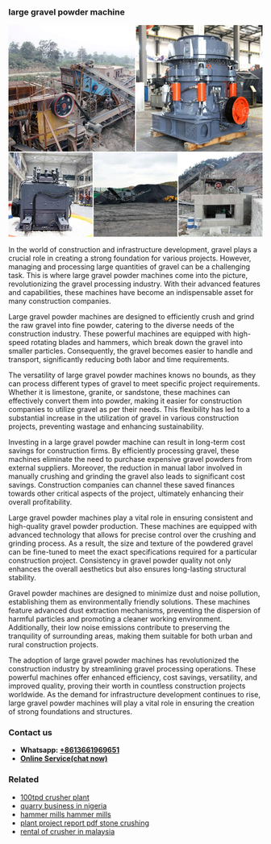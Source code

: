 <h3>large gravel powder machine</h3><img src='1708587002.jpg' alt=''><p>In the world of construction and infrastructure development, gravel plays a crucial role in creating a strong foundation for various projects. However, managing and processing large quantities of gravel can be a challenging task. This is where large gravel powder machines come into the picture, revolutionizing the gravel processing industry. With their advanced features and capabilities, these machines have become an indispensable asset for many construction companies.</p><p>Large gravel powder machines are designed to efficiently crush and grind the raw gravel into fine powder, catering to the diverse needs of the construction industry. These powerful machines are equipped with high-speed rotating blades and hammers, which break down the gravel into smaller particles. Consequently, the gravel becomes easier to handle and transport, significantly reducing both labor and time requirements.</p><p>The versatility of large gravel powder machines knows no bounds, as they can process different types of gravel to meet specific project requirements. Whether it is limestone, granite, or sandstone, these machines can effectively convert them into powder, making it easier for construction companies to utilize gravel as per their needs. This flexibility has led to a substantial increase in the utilization of gravel in various construction projects, preventing wastage and enhancing sustainability.</p><p>Investing in a large gravel powder machine can result in long-term cost savings for construction firms. By efficiently processing gravel, these machines eliminate the need to purchase expensive gravel powders from external suppliers. Moreover, the reduction in manual labor involved in manually crushing and grinding the gravel also leads to significant cost savings. Construction companies can channel these saved finances towards other critical aspects of the project, ultimately enhancing their overall profitability.</p><p>Large gravel powder machines play a vital role in ensuring consistent and high-quality gravel powder production. These machines are equipped with advanced technology that allows for precise control over the crushing and grinding process. As a result, the size and texture of the powdered gravel can be fine-tuned to meet the exact specifications required for a particular construction project. Consistency in gravel powder quality not only enhances the overall aesthetics but also ensures long-lasting structural stability.</p><p>Gravel powder machines are designed to minimize dust and noise pollution, establishing them as environmentally friendly solutions. These machines feature advanced dust extraction mechanisms, preventing the dispersion of harmful particles and promoting a cleaner working environment. Additionally, their low noise emissions contribute to preserving the tranquility of surrounding areas, making them suitable for both urban and rural construction projects.</p><p>The adoption of large gravel powder machines has revolutionized the construction industry by streamlining gravel processing operations. These powerful machines offer enhanced efficiency, cost savings, versatility, and improved quality, proving their worth in countless construction projects worldwide. As the demand for infrastructure development continues to rise, large gravel powder machines will play a vital role in ensuring the creation of strong foundations and structures.</p><h3>Contact us</h3><ul><li><strong>Whatsapp:&nbsp;<a href="https://wa.me/8613661969651">+8613661969651</a></strong></li><li><a href="https://swt.shibang-china.com/?git&amp;zhl&amp;large gravel powder machine"><strong>Online Service(chat now)</strong></a></li></ul><h3>Related</h3><ul><li><a href='100tpd crusher plant.md'>100tpd crusher plant</a></li><li><a href='quarry business in nigeria.md'>quarry business in nigeria</a></li><li><a href='hammer mills hammer mills.md'>hammer mills hammer mills</a></li><li><a href='plant project report pdf stone crushing.md'>plant project report pdf stone crushing</a></li><li><a href='rental of crusher in malaysia.md'>rental of crusher in malaysia</a></li></ul>